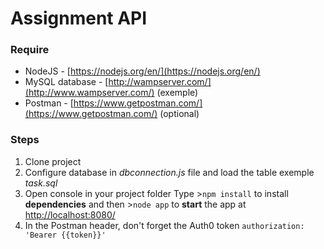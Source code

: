 # Assignment API


### Require

 - NodeJS - [https://nodejs.org/en/](https://nodejs.org/en/)
 - MySQL database - [http://wampserver.com/](http://www.wampserver.com/) (exemple)
 - Postman - [https://www.getpostman.com/](https://www.getpostman.com/) (optional)
 
 
### Steps

 1. Clone project
 2. Configure database in *dbconnection.js* file and load the table exemple *task.sql*
 4. Open console in your project folder
	Type >`npm install` to install **dependencies** and then >`node app` to **start** the app at [http://localhost:8080/](http://localhost:8080/)
 4. In the Postman header, don't forget the Auth0 token
	`authorization: 'Bearer {{token}}'`

